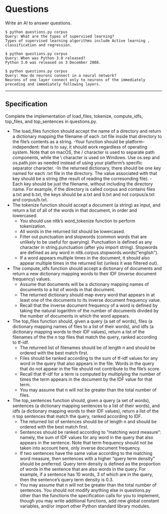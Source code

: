 # Questions
Write an AI to answer questions.
```
$ python questions.py corpus
Query: What are the types of supervised learning?
Types of supervised learning algorithms include Active learning , classification and regression.

$ python questions.py corpus
Query: When was Python 3.0 released?
Python 3.0 was released on 3 December 2008.

$ python questions.py corpus
Query: How do neurons connect in a neural network?
Neurons of one layer connect only to neurons of the immediately preceding and immediately following layers.
```

---

## Specification
Complete the implementation of load_files, tokenize, compute_idfs, top_files, and top_sentences in questions.py.

- The load_files function should accept the name of a directory and return a dictionary mapping the filename of each .txt file inside that directory to the file’s contents as a string.
    -Your function should be platform-independent: that is to say, it should work regardless of operating system. Note that on macOS, the / character is used to separate path components, while the \ character is used on Windows. Use os.sep and os.path.join as needed instead of using your platform’s specific separator character.
    -In the returned dictionary, there should be one key named for each .txt file in the directory. The value associated with that key should be a string (the result of reading the corresonding file).
    -Each key should be just the filename, without including the directory name. For example, if the directory is called corpus and contains files a.txt and b.txt, the keys should be a.txt and b.txt and not corpus/a.txt and corpus/b.txt.
- The tokenize function should accept a document (a string) as input, and return a list of all of the words in that document, in order and lowercased.
    - You should use nltk’s word_tokenize function to perform tokenization.
    - All words in the returned list should be lowercased.
    - Filter out punctuation and stopwords (common words that are unlikely to be useful for querying). Punctuation is defined as any character in string.punctuation (after you import string). Stopwords are defined as any word in nltk.corpus.stopwords.words("english").
    - If a word appears multiple times in the document, it should also appear multiple times in the returned list (unless it was filtered out).
- The compute_idfs function should accept a dictionary of documents and return a new dictionary mapping words to their IDF (inverse document frequency) values.
    - Assume that documents will be a dictionary mapping names of documents to a list of words in that document.
    - The returned dictionary should map every word that appears in at least one of the documents to its inverse document frequency value.
    - Recall that the inverse document frequency of a word is defined by taking the natural logarithm of the number of documents divided by the number of documents in which the word appears.
- The top_files function should, given a query (a set of words), files (a dictionary mapping names of files to a list of their words), and idfs (a dictionary mapping words to their IDF values), return a list of the filenames of the the n top files that match the query, ranked according to tf-idf.
    - The returned list of filenames should be of length n and should be ordered with the best match first.
    - Files should be ranked according to the sum of tf-idf values for any word in the query that also appears in the file. Words in the query that do not appear in the file should not contribute to the file’s score.
    - Recall that tf-idf for a term is computed by multiplying the number of times the term appears in the document by the IDF value for that term.
    - You may assume that n will not be greater than the total number of files.
- The top_sentences function should, given a query (a set of words), sentences (a dictionary mapping sentences to a list of their words), and idfs (a dictionary mapping words to their IDF values), return a list of the n top sentences that match the query, ranked according to IDF.
    - The returned list of sentences should be of length n and should be ordered with the best match first.
    - Sentences should be ranked according to “matching word measure”: namely, the sum of IDF values for any word in the query that also appears in the sentence. Note that term frequency should not be taken into account here, only inverse document frequency.
    - If two sentences have the same value according to the matching word measure, then sentences with a higher “query term density” should be preferred. Query term density is defined as the proportion of words in the sentence that are also words in the query. For example, if a sentence has 10 words, 3 of which are in the query, then the sentence’s query term density is 0.3.
    - You may assume that n will not be greater than the total number of sentences.
You should not modify anything else in questions.py other than the functions the specification calls for you to implement, though you may write additional functions, add new global constant variables, and/or import other Python standard library modules.